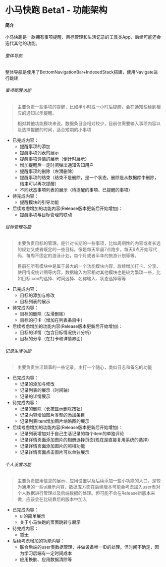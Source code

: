# 小马快跑 Beta1 - 功能架构

#### 简介

小马快跑是一款拥有事项提醒、目标管理和生活记录的工具类App，后续可能还会迭代其他的功能。

###### 整体导航

整体导航是使用了BottomNavigationBar+IndexedStack搭建，使用Navigate进行跳转

###### 事项提醒功能

> 主要负责一些事项的提醒，比如半小时或一小时后提醒，会在通知栏给到相应的通知以示提醒。
>
> 相对其他功能模块来说，数据条目会相对较少，目前仅需要输入事项内容以及选择提醒的时间，适合短期的小事项

* 已完成内容：
    * 提醒事项的添加
    * 提醒事项列表的展示
    * 提醒事项详情的展示（倒计时展示）
    * 增加提醒后一定时间弹出通知告知用户
    * 提醒事项的删除（左滑删除）
    * 提醒事项的结束（结束不是删除，是一个状态，删除是从数据库中删除，结束可以再次提醒）
    * 不同状态事项列表的展示（待提醒的事项、已提醒的事项）
* 待完成内容：
    * 提醒模块的引导功能
* 后续考虑增加的功能内容(Release版本更新后开始增加)：
    * 提醒事项与目标管理的联动

###### 目标管理功能

> 主要负责目标的管理。是针对长期的一些事项，比如周期性的内容或者长远的规划又或者既定的一些目标。像是每天早晨7点跑步，每天9点开始写代码，每周不固定的游泳计划，每个月或者半年的旅游计划等等。
>
> 目前在所有模块中是属于最大的一个功能模块内容，后续增加打卡、分享、使用情况统计图等内容，数据输入内容相对其他模块也是较为繁琐一些，比如目标icon的选择、时间选择、名称输入、状态选择等等

* 已完成内容：
    * 目标的添加与修改
    * 目标列表的展示
* 待完成内容：
    * 目标的删除（左滑删除）
    * 目标的打卡（增加在列表条目中）
* 后续考虑增加的功能内容(Release版本更新后开始增加)：
    * 目标的详情（包含目标情况统计分析）
    * 目标的分享（在打卡和详情界面）

###### 记录生活功能

> 主要负责生活琐事的一些记录，主打一个随心，类似日志和备忘的功能

* 已完成内容：
    * 记录的添加与修改
    * 记录列表的展示（时间轴）
    * 记录的详情展示
* 待完成内容：
    * 记录的删除（长按显示删除按钮）
    * 记录内容增加图片类型的添加条目
    * 记录列表item增加图片缩略图的展示
* 后续考虑增加的功能内容(Release版本更新后开始增加)：
    * 记录列表增加对于自己生活记录的每个item的单独评论
    * 记录详情页面添加图片的相册选择页面(现在是直接复用系统的选择)
    * 记录详情页面添加图片的照相功能
    * 记录详情页面点击图片可以单独展示


###### 个人设置功能

> 主要负责应用信息的展示、应用设置以及后续添加一些小功能的入口。是较为通用的一些ui展示内容，数据库方面在后续版本可能会考虑加入user表对个人数据进行管理以及后端数据的处理。但可能不会在Release新版本来做，应该会在比较靠后的版本中加入

* 已完成内容：
    * ui的简单展示
    * 关于小马快跑的页面跳转与展示
* 待完成内容：
    * 暂无
* 后续考虑增加的功能内容：
    * 联合后端的user表数据管理，并做设备唯一ID的处理。但时间不确定，因为学习后端有一定时间成本
    * 应用换肤、应用数据清除等
